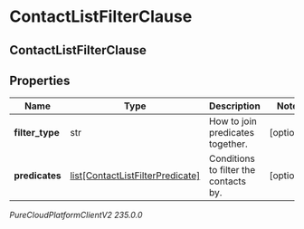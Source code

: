 # ContactListFilterClause

## ContactListFilterClause

## Properties

|Name | Type | Description | Notes|
|------------ | ------------- | ------------- | -------------|
| **filter_type** | str | How to join predicates together. | [optional] |
| **predicates** | [list[ContactListFilterPredicate]](ContactListFilterPredicate) | Conditions to filter the contacts by. | [optional] |



_PureCloudPlatformClientV2 235.0.0_
